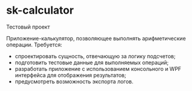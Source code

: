 # sk-calculator
Тестовый проект

Приложение-калькулятор, позволяющее выполнять арифметические операции.
Требуется:
- спроектировать сущность, отвечающую за логику подсчетов;
- подготовить тестовые данные для выполняемых операций;
- разработать приложение с использованием консольного и WPF интерфейса для отображения результатов;
- предусмотреть возможность экспорта логов.
